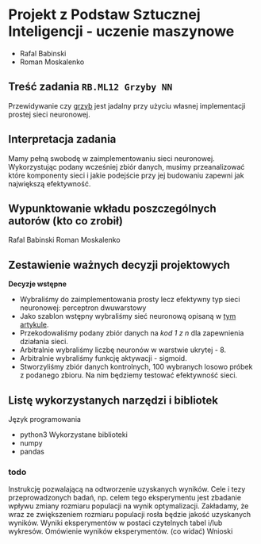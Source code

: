 # Projekt z Podstaw Sztucznej Inteligencji - uczenie maszynowe

- Rafal Babinski
- Roman Moskalenko

## Treść zadania `RB.ML12 Grzyby NN`
Przewidywanie czy [grzyb](https://archive.ics.uci.edu/ml/datasets/mushroom) jest jadalny przy użyciu własnej implementacji prostej sieci neuronowej.

## Interpretacja zadania
Mamy pełną swobodę w zaimplementowaniu sieci neuronowej. Wykorzystując podany wcześniej zbiór danych, musimy przeanalizować które komponenty sieci i jakie podejście przy jej budowaniu zapewni jak największą efektywność.

## Wypunktowanie wkładu poszczególnych autorów (kto co zrobił)
Rafal Babinski
Roman Moskalenko

## Zestawienie ważnych decyzji projektowych
**Decyzje wstępne**
- Wybraliśmy do zaimplementowania prosty lecz efektywny typ sieci neuronowej: perceptron dwuwarstowy
- Jako szablon wstępny wybraliśmy sieć neuronową opisaną w [tym artykule](https://towardsdatascience.com/how-to-build-your-own-neural-network-from-scratch-in-python-68998a08e4f6).
- Przekodowaliśmy podany zbiór danych na *kod 1 z n* dla zapewnienia działania sieci.
- Arbitralnie wybraliśmy liczbę neuronów w warstwie ukrytej - 8.
- Arbitralnie wybraliśmy funkcję aktywacji - sigmoid.
- Stworzyliśmy zbiór danych kontrolnych, 100 wybranych losowo próbek z podanego
 zbioru. Na nim będziemy testować efektywność sieci.

## Listę wykorzystanych narzędzi i bibliotek
Język programowania
- python3
Wykorzystane biblioteki
- numpy
- pandas

### todo
Instrukcję pozwalającą na odtworzenie uzyskanych wyników.
Cele i tezy przeprowadzonych badań, np. celem tego eksperymentu jest zbadanie wpływu zmiany rozmiaru populacji na wynik optymalizacji. Zakładamy, że wraz ze zwiększeniem rozmiaru populacji rosła będzie jakość uzyskanych wyników.
Wyniki eksperymentów w postaci czytelnych tabel i/lub wykresów.
Omówienie wyników eksperymentów. (co widać)
Wnioski
